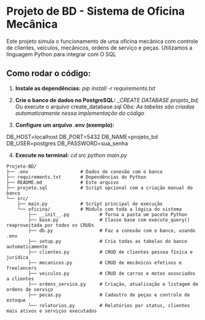 # Projeto de BD - Sistema de Oficina Mecânica

Este projeto simula o funcionamento de uma oficina mecânica com controle de clientes, veículos, mecânicos, ordens de serviço e peças. Utilizamos a linguagem Python para integrar com O SQL

## Como rodar o código:

1. **Instale as dependências:**
_pip install -r requirements.txt_

2. **Crie o banco de dados no PostgreSQL:**
__CREATE DATABASE projeto_bd;_
Ou execute o arquivo create_database.sql
_Obs: As tabelas são criadas automaticamente nessa implementação do código_

3. **Configure um arquivo .env (exemplo):**

DB_HOST=localhost
DB_PORT=5432
DB_NAME=projeto_bd
DB_USER=postgres
DB_PASSWORD=sua_senha

4. **Execute no terminal:**
_cd src_
_python main.py_

```
Projeto-BD/
├── .env                   # Dados de conexão com o banco
├── requirements.txt       # Dependências do Python
├── README.md              # Este arquivo
├── projeto.sql            # Script opcional com a criação manual do banco
└── src/
    ├── main.py            # Script principal de execução
    └── oficina/           # Módulo com toda a lógica do sistema
        ├── __init__.py           # Torna a pasta um pacote Python
        ├── base.py               # Classe base com execute_query() reaproveitada por todos os CRUDs
        ├── db.py                 # Faz a conexão com o banco, usando .env
        ├── setup.py              # Cria todas as tabelas do banco automaticamente
        ├── clientes.py           # CRUD de clientes pessoa física e jurídica
        ├── mecanicos.py          # CRUD de mecânicos efetivos e freelancers
        ├── veiculos.py           # CRUD de carros e motos associados a clientes
        ├── ordens_servico.py     # Criação, atualização e listagem de ordens de serviço
        ├── pecas.py              # Cadastro de peças e controle de estoque
        └── relatorios.py         # Relatórios por status, clientes mais ativos e serviços executados
